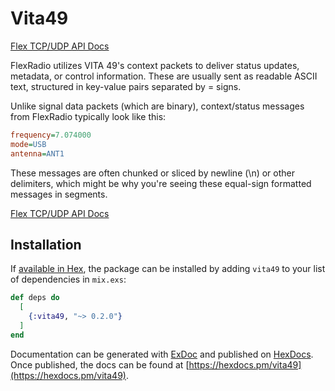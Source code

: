 # Vita49

[Flex TCP/UDP API Docs](http://wiki.flexradio.com/index.php?title=SmartSDR_TCP/IP_API#Response_Format)

FlexRadio utilizes VITA 49's context packets to deliver status updates, metadata, or control information. These are usually sent as readable ASCII text, structured in key-value pairs separated by = signs.

Unlike signal data packets (which are binary), context/status messages from FlexRadio typically look like this:

```ini
frequency=7.074000
mode=USB
antenna=ANT1
```

These messages are often chunked or sliced by newline (\n) or other delimiters, which might be why you're seeing these equal-sign formatted messages in segments.

[Flex TCP/UDP API Docs](http://wiki.flexradio.com/index.php?title=SmartSDR_TCP/IP_API#Response_Format)

## Installation

If [available in Hex](https://hex.pm/docs/publish), the package can be installed
by adding `vita49` to your list of dependencies in `mix.exs`:

```elixir
def deps do
  [
    {:vita49, "~> 0.2.0"}
  ]
end
```

Documentation can be generated with [ExDoc](https://github.com/elixir-lang/ex_doc)
and published on [HexDocs](https://hexdocs.pm). Once published, the docs can
be found at [https://hexdocs.pm/vita49](https://hexdocs.pm/vita49).
